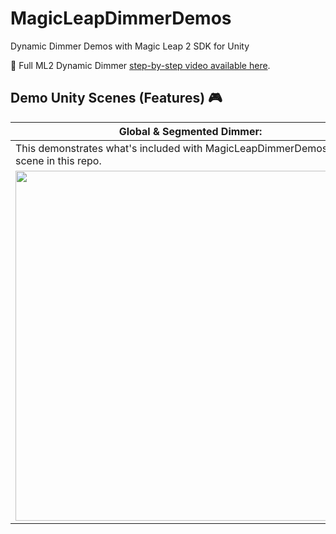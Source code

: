 # MagicLeapDimmerDemos
Dynamic Dimmer Demos with Magic Leap 2 SDK for Unity

📌 Full ML2 Dynamic Dimmer [step-by-step video available here](https://youtu.be/5PcN13KvN8g).

## Demo Unity Scenes (Features) 🎮
|**Global & Segmented Dimmer:**|
|---|
|This demonstrates what's included with MagicLeapDimmerDemos.Unity scene in this repo.|
|<img src="https://github.com/dilmerv/MagicLeapDimmerDemos/blob/master/docs/images/DynamicDimmer_Demo_1.gif" width="560">|
